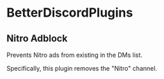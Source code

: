 # BetterDiscordPlugins
## Nitro Adblock
Prevents Nitro ads from existing in the DMs list.

Specifically, this plugin removes the "Nitro" channel.
